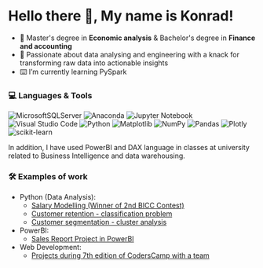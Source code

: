 # Hello there 👋, My name is Konrad!


- 📖 Master's degree in **Economic analysis** & Bachelor's degree in **Finance and accounting**
- 🧠 Passionate about data analysing and engineering with a knack for transforming raw data into actionable insights
- ⌨️ I’m currently learning PySpark

### 💻 Languages & Tools

![MicrosoftSQLServer](https://img.shields.io/badge/Microsoft%20SQL%20Server-CC2927?style=for-the-badge&logo=microsoft%20sql%20server&logoColor=white)
![Anaconda](https://img.shields.io/badge/Anaconda-%2344A833.svg?style=for-the-badge&logo=anaconda&logoColor=white)
![Jupyter Notebook](https://img.shields.io/badge/jupyter-%23FA0F00.svg?style=for-the-badge&logo=jupyter&logoColor=white)
![Visual Studio Code](https://img.shields.io/badge/Visual%20Studio%20Code-0078d7.svg?style=for-the-badge&logo=visual-studio-code&logoColor=white)
![Python](https://img.shields.io/badge/python-3670A0?style=for-the-badge&logo=python&logoColor=ffdd54)
![Matplotlib](https://img.shields.io/badge/Matplotlib-%23ffffff.svg?style=for-the-badge&logo=Matplotlib&logoColor=black)
![NumPy](https://img.shields.io/badge/numpy-%23013243.svg?style=for-the-badge&logo=numpy&logoColor=white)
![Pandas](https://img.shields.io/badge/pandas-%23150458.svg?style=for-the-badge&logo=pandas&logoColor=white)
![Plotly](https://img.shields.io/badge/Plotly-%233F4F75.svg?style=for-the-badge&logo=plotly&logoColor=white)
![scikit-learn](https://img.shields.io/badge/scikit--learn-%23F7931E.svg?style=for-the-badge&logo=scikit-learn&logoColor=white)

In addition, I have used PowerBI and DAX language in classes at university related to Business Intelligence and data warehousing.

### 🛠️ Examples of work

- Python (Data Analysis):
  - [Salary Modelling (Winner of 2nd BICC Contest)](https://github.com/KonTra7cf/ManagerialSalaryModelling)
  - [Customer retention - classification problem](https://github.com/KonTra7cf/customer_retention)
  - [Customer segmentation - cluster analysis](https://github.com/KonTra7cf/customer-segmentation)
- PowerBI:
  - [Sales Report Project in PowerBI](https://github.com/KonTra7cf/PowerBI-SalesReportProject)
- Web Development:
  - [Projects during 7th edition of CodersCamp with a team](https://github.com/coders-camp-2021-best-team)

